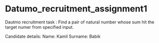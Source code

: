 # Datumo_recruitment_assignment1
Dautmo recruitment task : Find a pair of natural number whose sum hit the target numer from specified input. 


Candidate details:
Name: Kamil
Surname: Babik


